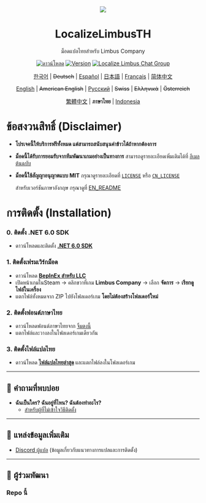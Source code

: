 <div align="center">
<a href="https://github.com/stlinx/LocalizeLimbusTH">
   <img src="https://avatars.githubusercontent.com/u/129521269" />
</a>

# LocalizeLimbusTH
ม็อดแปลไทยสำหรับ Limbus Company

[![ดาวน์โหลด](https://img.shields.io/github/downloads/stlinx/LocalizeLimbusTH/total.svg?label=ดาวน์โหลด)](../../releases)
[![Version](https://img.shields.io/github/release/LocalizeLimbusCompany/LocalizeLimbusCompany.svg?label=最新版)](../../releases/latest)
[![Localize Limbus Chat Group](https://img.shields.io/badge/加入-QQ频道-blue?logo=tencent-qq)](https://pd.qq.com/s/fpzhrgdwo)

[한국어](https://limbuscompany.kr) | ~~Deutsch~~ | [Español](https://github.com/Dreams-Office/LimbusCompanySpanishTranslationTeam) | [日本語](https://limbuscompany.kr) | [Français](https://github.com/Eden-Office/LimbusCompanyBusFR) | [简体中文](https://github.com/LocalizeLimbusCompany/LocalizeLimbusCompany)

[English](./.github/EN_README.md) | ~~American English~~ | [Русский](https://github.com/Crescent-Corporation/LimbusCompanyBusRUS) | ~~Swiss~~ | ~~Ελληνικά~~ | ~~Österreich~~

[繁體中文](https://github.com/SmallYuanSY/LocalizeLimbusCompany) | **ภาษาไทย**  | [Indonesia](https://github.com/ArtefactX1/LocalizeLimbusID)
</div>

# ข้อสงวนสิทธิ์ (Disclaimer)
- **โปรเจคนี้ให้บริการฟรีทั้งหมด  แต่สามารถสนับสนุนค่าข้าวได้ถ้าหากต้องการ**  
- **ม็อดนี้ได้รับการยอมรับจากทีมพัฒนาเกมอย่างเป็นทางการ** สามารถดูรายละเอียดเพิ่มเติมได้ที่ [อีเมลต้นฉบับ](https://www.zeroasso.top/docs/community/minutes/firstContact/)  
- **ม็อดนี้ใช้สัญญาอนุญาตแบบ MIT** กรุณาดูรายละเอียดที่ [`LICENSE`](./LICENSE) หรือ [`CN_LICENSE`](./.github/CN_LICENSE)  

   สำหรับเวอร์ชันภาษาอังกฤษ กรุณาดูที่ [EN_README](./.github/EN_README.md)

# การติดตั้ง (Installation)

### **0. ติดตั้ง .NET 6.0 SDK**
   - ดาวน์โหลดและติดตั้ง [**.NET 6.0 SDK**](https://dotnet.microsoft.com/th-th/download/dotnet/thank-you/sdk-6.0.406-windows-x64-installer)

### **1. ติดตั้งเฟรมเวิร์กม็อด**
   - ดาวน์โหลด [**BepInEx สำหรับ LLC**](https://github.com/LocalizeLimbusCompany/BepInEx_For_LLC)  
   - เปิดหน้าเกมในSteam → คลิกขวาที่เกม **Limbus Company** → เลือก **จัดการ** → **เรียกดูไฟล์ในเครื่อง**  
   - แตกไฟล์ทั้งหมดจาก ZIP ไปยังโฟลเดอร์เกม **โดยไม่ต้องสร้างโฟลเดอร์ใหม่**  

### **2. ติดตั้งฟอนต์ภาษาไทย**
   - ดาวน์โหลดฟอนต์ภาษาไทยจาก [จิ้มตงนี้](https://drive.google.com/file/d/1Q7dX236fe6h3kJSP5W6aDZJ8J1HHfWXG/view?usp=sharing)  
   - แตกไฟล์และวางลงในโฟลเดอร์เกมเดียวกัน 

### **3. ติดตั้งไฟล์แปลไทย**
   - ดาวน์โหลด [**ไฟล์แปลไทยล่าสุด**](../../releases) และแตกไฟล์ลงในโฟลเดอร์เกม   

---

## **📌 คำถามที่พบบ่อย**
- **ฉันเป็นใคร? ฉันอยู่ที่ไหน? ฉันต้องทำอะไร?**  
   - [สำหรับผู้ที่ไม่เข้าใจวิธีติดตั้ง]( เดะมาแปลิ้งยูทูปทีหลัง )  

---

## **📌 แหล่งข้อมูลเพิ่มเติม**
- [Discord ผู้แปล](https://discord.gg/6H9SHXNGjD) (ข้อมูลเกี่ยวกับแนวทางการแปลและการติดตั้ง)  

---

## **📌 ผู้ร่วมพัฒนา**
### **Repo นี้**
<a href="https://github.com/stlinx/LocalizeLimbusTH/graphs/contributors">
</a>
